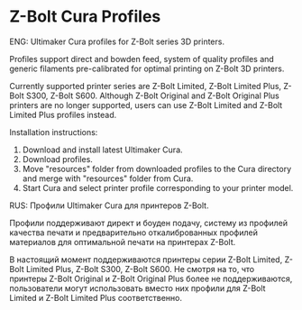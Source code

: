 # Z-Bolt Cura Profiles
ENG:
Ultimaker Cura profiles for Z-Bolt series 3D printers.

Profiles support direct and bowden feed, system of quality profiles and generic filaments pre-calibrated for optimal printing on Z-Bolt 3D printers.

Currently supported printer series are Z-Bolt Limited, Z-Bolt Limited Plus, Z-Bolt S300, Z-Bolt S600. Although Z-Bolt Original and Z-Bolt Original Plus printers are no longer supported, users can use Z-Bolt Limited and Z-Bolt Limited Plus profiles instead.

Installation instructions:
1. Download and install latest Ultimaker Cura.
2. Download profiles.
3. Move "resources" folder from downloaded profiles to the Cura directory and merge with "resources" folder from Cura.
4. Start Cura and select printer profile corresponding to your printer model.

RUS:
Профили Ultimaker Cura для принтеров Z-Bolt.

Профили поддерживают директ и боуден подачу, систему из профилей качества печати и предварительно откалиброванных профилей материалов для оптимальной печати на принтерах Z-Bolt.

В настоящий момент поддерживаются принтеры серии Z-Bolt Limited, Z-Bolt Limited Plus, Z-Bolt S300, Z-Bolt S600. Не смотря на то, что принтеры Z-Bolt Original и Z-Bolt Original Plus более не поддерживаются, пользователи могут использовать вместо них профили для Z-Bolt Limited и Z-Bolt Limited Plus соответственно.
